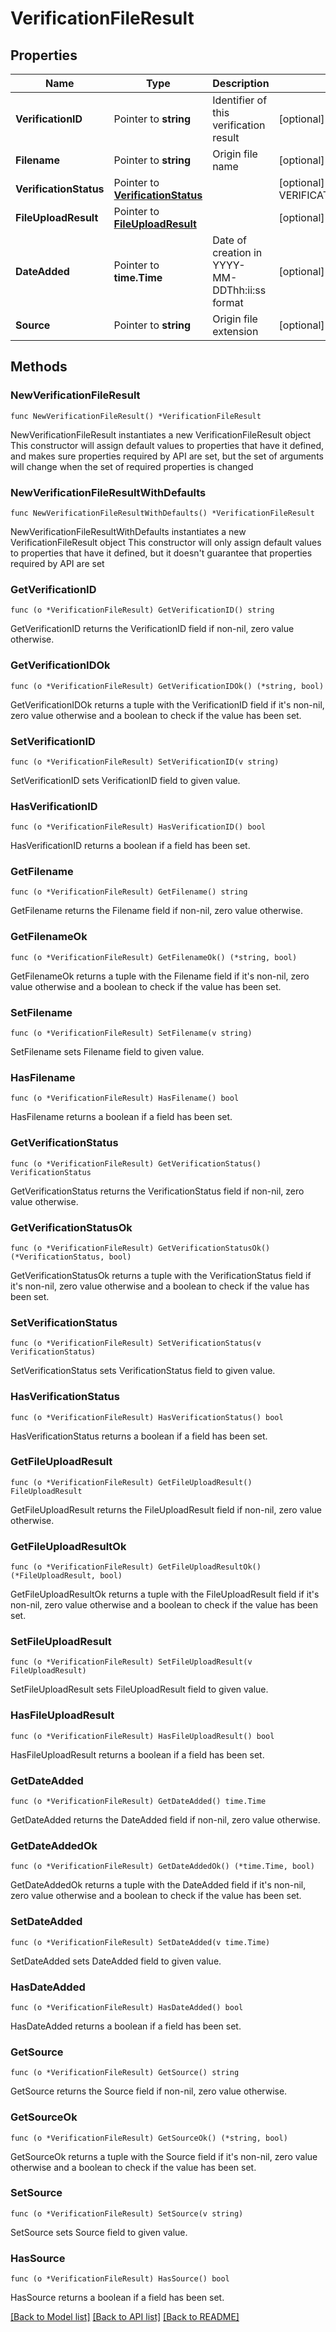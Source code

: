 # VerificationFileResult

## Properties

Name | Type | Description | Notes
------------ | ------------- | ------------- | -------------
**VerificationID** | Pointer to **string** | Identifier of this verification result | [optional] 
**Filename** | Pointer to **string** | Origin file name | [optional] 
**VerificationStatus** | Pointer to [**VerificationStatus**](VerificationStatus.md) |  | [optional] [default to VERIFICATIONSTATUS_PROCESSING]
**FileUploadResult** | Pointer to [**FileUploadResult**](FileUploadResult.md) |  | [optional] 
**DateAdded** | Pointer to **time.Time** | Date of creation in YYYY-MM-DDThh:ii:ss format | [optional] 
**Source** | Pointer to **string** | Origin file extension | [optional] 

## Methods

### NewVerificationFileResult

`func NewVerificationFileResult() *VerificationFileResult`

NewVerificationFileResult instantiates a new VerificationFileResult object
This constructor will assign default values to properties that have it defined,
and makes sure properties required by API are set, but the set of arguments
will change when the set of required properties is changed

### NewVerificationFileResultWithDefaults

`func NewVerificationFileResultWithDefaults() *VerificationFileResult`

NewVerificationFileResultWithDefaults instantiates a new VerificationFileResult object
This constructor will only assign default values to properties that have it defined,
but it doesn't guarantee that properties required by API are set

### GetVerificationID

`func (o *VerificationFileResult) GetVerificationID() string`

GetVerificationID returns the VerificationID field if non-nil, zero value otherwise.

### GetVerificationIDOk

`func (o *VerificationFileResult) GetVerificationIDOk() (*string, bool)`

GetVerificationIDOk returns a tuple with the VerificationID field if it's non-nil, zero value otherwise
and a boolean to check if the value has been set.

### SetVerificationID

`func (o *VerificationFileResult) SetVerificationID(v string)`

SetVerificationID sets VerificationID field to given value.

### HasVerificationID

`func (o *VerificationFileResult) HasVerificationID() bool`

HasVerificationID returns a boolean if a field has been set.

### GetFilename

`func (o *VerificationFileResult) GetFilename() string`

GetFilename returns the Filename field if non-nil, zero value otherwise.

### GetFilenameOk

`func (o *VerificationFileResult) GetFilenameOk() (*string, bool)`

GetFilenameOk returns a tuple with the Filename field if it's non-nil, zero value otherwise
and a boolean to check if the value has been set.

### SetFilename

`func (o *VerificationFileResult) SetFilename(v string)`

SetFilename sets Filename field to given value.

### HasFilename

`func (o *VerificationFileResult) HasFilename() bool`

HasFilename returns a boolean if a field has been set.

### GetVerificationStatus

`func (o *VerificationFileResult) GetVerificationStatus() VerificationStatus`

GetVerificationStatus returns the VerificationStatus field if non-nil, zero value otherwise.

### GetVerificationStatusOk

`func (o *VerificationFileResult) GetVerificationStatusOk() (*VerificationStatus, bool)`

GetVerificationStatusOk returns a tuple with the VerificationStatus field if it's non-nil, zero value otherwise
and a boolean to check if the value has been set.

### SetVerificationStatus

`func (o *VerificationFileResult) SetVerificationStatus(v VerificationStatus)`

SetVerificationStatus sets VerificationStatus field to given value.

### HasVerificationStatus

`func (o *VerificationFileResult) HasVerificationStatus() bool`

HasVerificationStatus returns a boolean if a field has been set.

### GetFileUploadResult

`func (o *VerificationFileResult) GetFileUploadResult() FileUploadResult`

GetFileUploadResult returns the FileUploadResult field if non-nil, zero value otherwise.

### GetFileUploadResultOk

`func (o *VerificationFileResult) GetFileUploadResultOk() (*FileUploadResult, bool)`

GetFileUploadResultOk returns a tuple with the FileUploadResult field if it's non-nil, zero value otherwise
and a boolean to check if the value has been set.

### SetFileUploadResult

`func (o *VerificationFileResult) SetFileUploadResult(v FileUploadResult)`

SetFileUploadResult sets FileUploadResult field to given value.

### HasFileUploadResult

`func (o *VerificationFileResult) HasFileUploadResult() bool`

HasFileUploadResult returns a boolean if a field has been set.

### GetDateAdded

`func (o *VerificationFileResult) GetDateAdded() time.Time`

GetDateAdded returns the DateAdded field if non-nil, zero value otherwise.

### GetDateAddedOk

`func (o *VerificationFileResult) GetDateAddedOk() (*time.Time, bool)`

GetDateAddedOk returns a tuple with the DateAdded field if it's non-nil, zero value otherwise
and a boolean to check if the value has been set.

### SetDateAdded

`func (o *VerificationFileResult) SetDateAdded(v time.Time)`

SetDateAdded sets DateAdded field to given value.

### HasDateAdded

`func (o *VerificationFileResult) HasDateAdded() bool`

HasDateAdded returns a boolean if a field has been set.

### GetSource

`func (o *VerificationFileResult) GetSource() string`

GetSource returns the Source field if non-nil, zero value otherwise.

### GetSourceOk

`func (o *VerificationFileResult) GetSourceOk() (*string, bool)`

GetSourceOk returns a tuple with the Source field if it's non-nil, zero value otherwise
and a boolean to check if the value has been set.

### SetSource

`func (o *VerificationFileResult) SetSource(v string)`

SetSource sets Source field to given value.

### HasSource

`func (o *VerificationFileResult) HasSource() bool`

HasSource returns a boolean if a field has been set.


[[Back to Model list]](../README.md#documentation-for-models) [[Back to API list]](../README.md#documentation-for-api-endpoints) [[Back to README]](../README.md)


